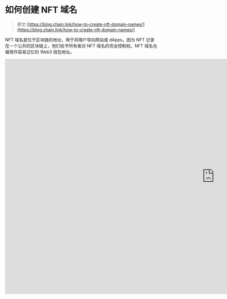 # 如何创建 NFT 域名

> 原文:[https://blog.chain.link/how-to-create-nft-domain-names/](https://blog.chain.link/how-to-create-nft-domain-names/)

NFT 域名是位于区块链的地址，用于将用户导向网站或 dApps。因为 NFT 记录在一个公共的区块链上，他们给予所有者对 NFT 域名的完全控制权。NFT 域名也被用作容易记忆的 Web3 钱包地址。

<iframe title="How To Create NFT Domain Names With ENS and Unstoppable Domains | Chainlink Engineering Tutorials" width="1380" height="776" src="https://www.youtube.com/embed/1wlDF3EjB7M?feature=oembed" frameborder="0" allow="accelerometer; autoplay; clipboard-write; encrypted-media; gyroscope; picture-in-picture" allowfullscreen=""></div> <p style="text-align: center;">观看教程，学习如何创建 NFT 域名。T3】</p> <p><a href="https://en.wikipedia.org/wiki/Domain_name"> <span style="font-weight: 400;">域名</span> </a> <span style="font-weight: 400;">将用户在其浏览器中键入的每个地址或 URL 映射到代表互联网上的服务器或目的地的特定</span> <a href="https://en.wikipedia.org/wiki/IP_address"> <span style="font-weight: 400;"> IP 地址</span> </a> <span style="font-weight: 400;">。互联网名称与数字地址分配机构(</span><a href="https://www.icann.org/"><span style="font-weight: 400;">ICANN</span></a><span style="font-weight: 400;">)管理整个流程，由一个高度分散但完全集中的注册服务商和 DNS 服务器联盟来运营。</span></p> <p><span style="font-weight: 400;">您只能从 ICANN 批准的</span> <a href="https://en.wikipedia.org/wiki/Domain_name_registrar"> <span style="font-weight: 400;">注册商</span> </a> <span style="font-weight: 400;">处购买并为您的网站或应用程序创建传统域名。这个系统适用于许多用户，因为他们的浏览器(</span><a href="https://www.google.com/chrome/"><span style="font-weight: 400;">Chrome</span></a><span style="font-weight: 400;"/><a href="https://www.apple.com/safari/"><span style="font-weight: 400;">Safari</span></a><span style="font-weight: 400;"/><a href="https://www.mozilla.org/en-US/firefox/new/"><span style="font-weight: 400;">Firefox</span></a><span style="font-weight: 400;"/><a href="https://www.microsoft.com/en-us/edge"><span style="font-weight: 400;">Edge</span></a><span style="font-weight: 400;"/><a href="https://brave.com/"><span style="font-weight: 400;">Brave</span></a><span style="font-weight: 400;">等)。)被自动配置为使用这个单一的集中式域网络。</span></p> <p>任何域名平台的核心都是允许应用程序共享其信息的系统(例如网站)和允许用户执行查找的系统(例如浏览器)之间的联合。</p> <p>对于开发分散式应用程序(dApps)的开发人员来说，这样的集中式系统不太可能完全令人满意。开发人员寻找分散替代方案的最常见途径是使用两个成熟的提供者之一: <a href="https://ens.domains/"> <span style="font-weight: 400;"> ENS </span> </a> <span style="font-weight: 400;">或</span> <a href="https://unstoppabledomains.com/"> <span style="font-weight: 400;">不可阻挡的域</span> </a> <span style="font-weight: 400;">。这些提供商利用区块链和 NFTs 来管理域名。</span></p> <p>使用 NFT 域名有很多好处。他们给你能力:</p> <ul> <li style="font-weight: 400;" aria-level="1">购买并拥有一个域名，而不是租借。</li> <li style="font-weight: 400;" aria-level="1"><span style="font-weight: 400;">通过区块链上的智能合约直接管理域名。</span></li> <li style="font-weight: 400;" aria-level="1"><span style="font-weight: 400;">未经集中许可出售或转让域名。</span></li> </ul> <p>让我们来看看如何创建自己的 NFT 域名。</p> <h2>使用现有提供商创建 NFT 域名(。加密。币，。eth 等。)</h2> <p>最简单的入门方法是使用现有的提供商。最受欢迎的两个是:</p> <ul> <li style="font-weight: 400;" aria-level="1"><a href="https://ens.domains/"> <span style="font-weight: 400;"> ENS </span> </a> <span style="font-weight: 400;">(为。eth 域名)</span></li> <li style="font-weight: 400;" aria-level="1"><a href="https://unstoppabledomains.com/"> <span style="font-weight: 400;">不可阻挡的领域</span> </a> <span style="font-weight: 400;">(对于。加密。nft，。钱包，还有更多)</span></li> </ul> <h3><span style="font-weight: 400;">使用 ENS 创建. eth NFT 域名</span></h3> <p><span style="font-weight: 400;">您可以使用</span> <span style="font-weight: 400;"> ENS 通过简单的链上流程创建. eth 域名。确保你已经把你的</span> <a href="https://metamask.io/"> <span style="font-weight: 400;">钱包</span> </a> <span style="font-weight: 400;">先设置好并资助好，然后前往</span><a href="https://app.ens.domains/"><span style="font-weight: 400;">【https://app.ens.domains/】</span></a><span style="font-weight: 400;">开始。</span></p> <p><span style="font-weight: 400;"> ENS 采用两阶段注册流程，要求在区块链上进行两次交易。</span></p> <ol> <li style="font-weight: 400;" aria-level="1">连接您的钱包(确保您已连接到以太坊 mainnet 进行真实交易)。</li> <li style="font-weight: 400;" aria-level="1"><span style="font-weight: 400;">选择一个域名。</span></li> <li style="font-weight: 400;" aria-level="1"><span style="font-weight: 400;">请求注册(链上交易)。</span></li> <li style="font-weight: 400;" aria-level="1"><span style="font-weight: 400;">完成注册(第二次链上交易)。</span></li> </ol> <p>一旦一分钟的等待时间过去，两笔交易都得到确认，你将成为自己的主人。eth 域名。该域名完全由区块链管理，在任何地方都可以使用。支持 eth 域。您的域名是有效的<a href="https://eips.ethereum.org/EIPS/eip-721"><span style="font-weight: 400;">ERC 721</span></a><span style="font-weight: 400;">-兼容 NFT。</span></p> <p>大多数应用程序(不考虑链)被配置为在以太坊主网上执行查找，这是你的 NFT 存储的地方。</p> <p><span style="font-weight: 400;">目前，。在 Opera 和 Brave 上支持 eth 域(一旦你在你的设置中启用了它们)，通过大多数加密钱包，以及在像</span><a href="https://ipfs.io/"><span style="font-weight: 400;">【IPFS】</span></a><span style="font-weight: 400;">这样的内容网络上。</span></p> <h3><span style="font-weight: 400;">使用不可阻挡的域名创建. crypto NFT 域名</span></h3> <p><span style="font-weight: 400;">NFT 域名的另一个流行网络是不可阻挡的域名。不可阻挡的域名收费基于长度</span><a href="https://en.wikipedia.org/wiki/Top-level_domain"><span style="font-weight: 400;">【TLD】</span></a><span style="font-weight: 400;">顶级域名。价格是固定的美元，铸造过程是在幕后由不可阻挡的域名和几个外链验证和支付过程集中处理。</span></p> <p><span style="font-weight: 400;">以下是如何通过势不可挡的域名打造 NFT 域名:</span></p> <ol> <li style="font-weight: 400;" aria-level="1"><span style="font-weight: 400;">选择一个域名。</span></li> <li style="font-weight: 400;" aria-level="1">将域名放入购物车。</li> <li style="font-weight: 400;" aria-level="1"><span style="font-weight: 400;">创建账户。</span></li> <li style="font-weight: 400;" aria-level="1"><span style="font-weight: 400;">使用美元购买域名(通过 Stripe)。</span></li> <li style="font-weight: 400;" aria-level="1"><span style="font-weight: 400;">验证并选择您的钱包(通过电子邮件验证)。</span></li> <li style="font-weight: 400;" aria-level="1">创建您的域名，并将其附加到您的钱包地址(通过网络界面)。</li> </ol> <p>您的 NFT 将被存储在 Polygon 上，归所选地址所有。类似于。eth 域名，用户将只能在安装了 <a href="https://unstoppabledomains.com/extension"> <span style="font-weight: 400;">浏览器扩展</span> </a> <span style="font-weight: 400;">或在 Opera 或 Brave 中启用适当设置后才能使用您的域名。</span></p> <h2><span style="font-weight: 400;">NFT 域名的限制</span></h2> <p><span style="font-weight: 400;">您可能会注意到，这两种方法都使用集中式提供商(ENS 或不可阻挡的域),必须手动集成到每个执行 DNS 查找的应用程序中。对于完全分散的系统来说，这是一个根本性的挑战。</span></p> <p>为了应对这一挑战，你可以从零开始建立自己的 NFT 域名系统，并发布尽可能多的域名。你甚至可以发布域名重叠的 TLD，如。问题是，你需要构建和维护系统，并通过浏览器扩展或通过定制集成到用户期望使用的每个应用程序中，促使用户采用你的查找系统。</p> <p>实现域名系统的普遍采用的挑战驱使大多数用户使用集中式分布式系统和成熟的工具，就像他们每天所依赖的那样。尽管如此，以 NFT 为基地的域名系统保证了它们的域名的控制和管理掌握在用户手中，新的分散系统可以自由发展和变化。</p> <h2><span style="font-weight: 400;">接下来的步骤</span></h2> <p><span style="font-weight: 400;">现在您有了自己的 NFT 域名，您可以通过在 ENS 中将您的域名的内容属性设置为内容的完整 ipfs 哈希(ipfs:// &lt; hash &gt;)或在 Unstoppable Domains web 界面中附加您的 IPFS 哈希，使用 IPFS 将其附加到网站或 Web 应用程序。你也可以在公开市场上寻找域名，比如</span> <a href="https://opensea.io/"> <span style="font-weight: 400;"> OpenSea </span> </a> <span style="font-weight: 400;">。</span></p> <p><span style="font-weight: 400;">访问</span><a href="https://chain.link/"><span style="font-weight: 400;">chain . link</span></a><span style="font-weight: 400;">或阅读</span><a href="https://docs.chain.link/"><span style="font-weight: 400;">docs . chain . link</span></a><span style="font-weight: 400;">上的文档，了解更多关于 Chainlink 的信息。</span> <a href="https://chainlinkcommunity.typeform.com/to/OYQO67EF?typeform-source=blog.chain.link"> <span style="font-weight: 400;">要讨论一个集成，就去找专家。</span> </a></p> <div class="widget_tag_cloud tag-list"/> </body> </html></iframe>